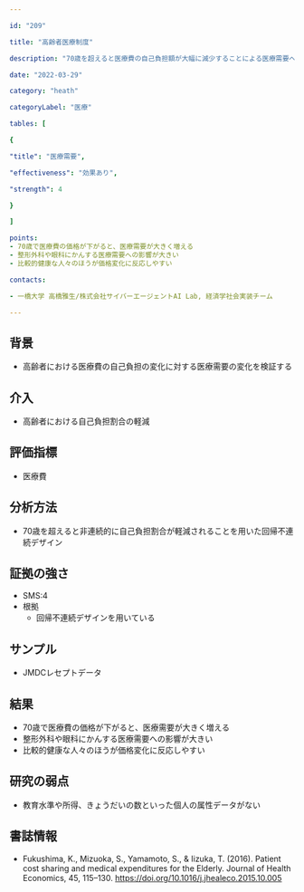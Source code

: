 ```yaml
---

id: "209"

title: "高齢者医療制度"

description: "70歳を超えると医療費の自己負担額が大幅に減少することによる医療需要への影響"

date: "2022-03-29"

category: "heath"

categoryLabel: "医療"

tables: [

{

"title": "医療需要",

"effectiveness": "効果あり",

"strength": 4

}

]

points:
- 70歳で医療費の価格が下がると、医療需要が大きく増える
- 整形外科や眼科にかんする医療需要への影響が大きい
- 比較的健康な人々のほうが価格変化に反応しやすい

contacts:

- 一橋大学 高橋雅生/株式会社サイバーエージェントAI Lab, 経済学社会実装チーム

---
```


## 背景
- 高齢者における医療費の自己負担の変化に対する医療需要の変化を検証する

## 介入
- 高齢者における自己負担割合の軽減

## 評価指標
- 医療費

## 分析方法
- 70歳を超えると非連続的に自己負担割合が軽減されることを用いた回帰不連続デザイン

## 証拠の強さ

- SMS:4
- 根拠
    - 回帰不連続デザインを用いている

## サンプル
- JMDCレセプトデータ

## 結果
- 70歳で医療費の価格が下がると、医療需要が大きく増える
- 整形外科や眼科にかんする医療需要への影響が大きい
- 比較的健康な人々のほうが価格変化に反応しやすい

## 研究の弱点
- 教育水準や所得、きょうだいの数といった個人の属性データがない

## 書誌情報
- Fukushima, K., Mizuoka, S., Yamamoto, S., & Iizuka, T. (2016). Patient cost sharing and medical expenditures for the Elderly. Journal of Health Economics, 45, 115–130. https://doi.org/10.1016/j.jhealeco.2015.10.005
